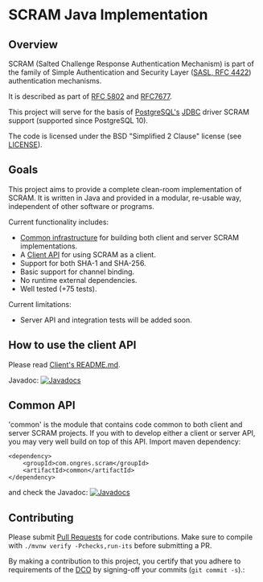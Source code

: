 # SCRAM Java Implementation

## Overview

SCRAM (Salted Challenge Response Authentication Mechanism) is part of the family
of Simple Authentication and Security Layer
([SASL, RFC 4422](https://tools.ietf.org/html/rfc4422)) authentication
mechanisms.

It is described as part of [RFC 5802](https://tools.ietf.org/html/rfc5802) and
[RFC7677](https://tools.ietf.org/html/rfc7677).

This project will serve for the basis of
[PostgreSQL's](https://www.postgresql.org) [JDBC](https://jdbc.postgresql.org/)
driver SCRAM support (supported since PostgreSQL 10).

The code is licensed under the BSD "Simplified 2 Clause" license (see [LICENSE](LICENSE)).


## Goals

This project aims to provide a complete clean-room implementation of SCRAM. It
is written in Java and provided in a modular, re-usable way, independent of
other software or programs.

Current functionality includes:

* [Common infrastructure](common) for building both client and server SCRAM implementations.
* A [Client API](client) for using SCRAM as a client.
* Support for both SHA-1 and SHA-256.
* Basic support for channel binding.
* No runtime external dependencies.
* Well tested (+75 tests).


Current limitations:

* Server API and integration tests will be added soon.


## How to use the client API

Please read [Client's README.md](client).

Javadoc: [![Javadocs](http://javadoc.io/badge/com.ongres.scram/client.svg?label=client)](http://javadoc.io/doc/com.ongres.scram/client)


## Common API

'common' is the module that contains code common to both client and server SCRAM projects.
If you with to develop either a client or server API, you may very well build on top of this
API. Import maven dependency:

    <dependency>
        <groupId>com.ongres.scram</groupId>
        <artifactId>common</artifactId>
    </dependency>

and check the Javadoc: [![Javadocs](http://javadoc.io/badge/com.ongres.scram/common.svg)](http://javadoc.io/doc/com.ongres.scram/common)


## Contributing

Please submit [Pull Requests](https://github.com/ongres/scram) for code contributions.
Make sure to compile with `./mvnw verify -Pchecks,run-its` before submitting a PR.

By making a contribution to this project, you certify that you adhere to requirements of the [DCO](https://developercertificate.org/) by signing-off your commits (`git commit -s`).:
